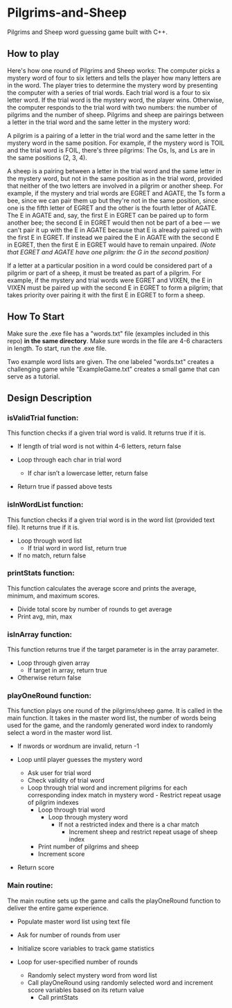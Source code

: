 # Pilgrims-and-Sheep
Pilgrims and Sheep word guessing game built with C++.

## How to play
Here's how one round of Pilgrims and Sheep works: The computer picks a mystery word of four to six letters and tells the player how many letters are in the word. The player tries to determine the mystery word by presenting the computer with a series of trial words. Each trial word is a four to six letter word. If the trial word is the mystery word, the player wins. Otherwise, the computer responds to the trial word with two numbers: the number of pilgrims and the number of sheep. Pilgrims and sheep are pairings between a letter in the trial word and the same letter in the mystery word:

A pilgrim is a pairing of a letter in the trial word and the same letter in the mystery word in the same position. For example, if the mystery word is TOIL and the trial word is FOIL, there's three pilgrims: The Os, Is, and Ls are in the same positions (2, 3, 4).

A sheep is a pairing between a letter in the trial word and the same letter in the mystery word, but not in the same position as in the trial word, provided that neither of the two letters are involved in a pilgrim or another sheep. For example, if the mystery and trial words are EGRET and AGATE, the Ts form a bee, since we can pair them up but they're not in the same position, since one is the fifth letter of EGRET and the other is the fourth letter of AGATE. The E in AGATE and, say, the first E in EGRET can be paired up to form another bee; the second E in EGRET would then not be part of a bee — we can't pair it up with the E in AGATE because that E is already paired up with the first E in EGRET. If instead we paired the E in AGATE with the second E in EGRET, then the first E in EGRET would have to remain unpaired. *(Note that EGRET and AGATE have one pilgrim: the G in the second position)*

If a letter at a particular position in a word could be considered part of a pilgrim or part of a sheep, it must be treated as part of a pilgrim. For example, if the mystery and trial words were EGRET and VIXEN, the E in VIXEN must be paired up with the second E in EGRET to form a pilgrim; that takes priority over pairing it with the first E in EGRET to form a sheep.

## How To Start
Make sure the .exe file has a "words.txt" file (examples included in this repo) **in the same directory**. Make sure words in the file are 4-6 characters in length. To start, run the .exe file.

Two example word lists are given. The one labeled "words.txt" creates a challenging game while "ExampleGame.txt" creates a small game that can serve as a tutorial.


## Design Description


### isValidTrial function:
This function checks if a given trial word is valid. It returns true if it is.

- If length of trial word is not within 4-6 letters, return false
- Loop through each char in trial word
   - If char isn’t a lowercase letter, return false

- Return true if passed above tests

### isInWordList function:
This function checks if a given trial word is in the word list (provided text file). It returns true if it is.

- Loop through word list
	- If trial word in word list, return true
- If no match, return false

### printStats function:
This function calculates the average score and prints the average, minimum, and maximum scores.

- Divide total score by number of rounds to get average
- Print avg, min, max


### isInArray function:
This function returns true if the target parameter is in the array parameter.

- Loop through given array
	- If target in array, return true
- Otherwise return false

### playOneRound function:
This function plays one round of the pilgrims/sheep game. It is called in the main function. It takes in the master word list, the number of words being used for the game, and the randomly generated word index to randomly select a word in the master word list.

- If nwords or wordnum are invalid, return -1

- Loop until player guesses the mystery word
	- Ask user for trial word
	- Check validity of trial word
  - Loop through trial word and increment pilgrims for each corresponding index match in  mystery word
		- Restrict repeat usage of pilgrim indexes
	- Loop through trial word
		- Loop through mystery word
			- If not a restricted index and there is a char match
				- Increment sheep and restrict repeat usage of sheep index
	- Print number of pilgrims and sheep
	- Increment score
- Return score

### Main routine:
The main routine sets up the game and calls the playOneRound function to deliver the entire game experience.

- Populate master word list using text file
- Ask for number of rounds from user
- Initialize score variables to track game statistics

- Loop for user-specified number of rounds
	- Randomly select mystery word from word list
  - Call playOneRound using randomly selected word and increment score variables based on its return value
	- Call printStats
